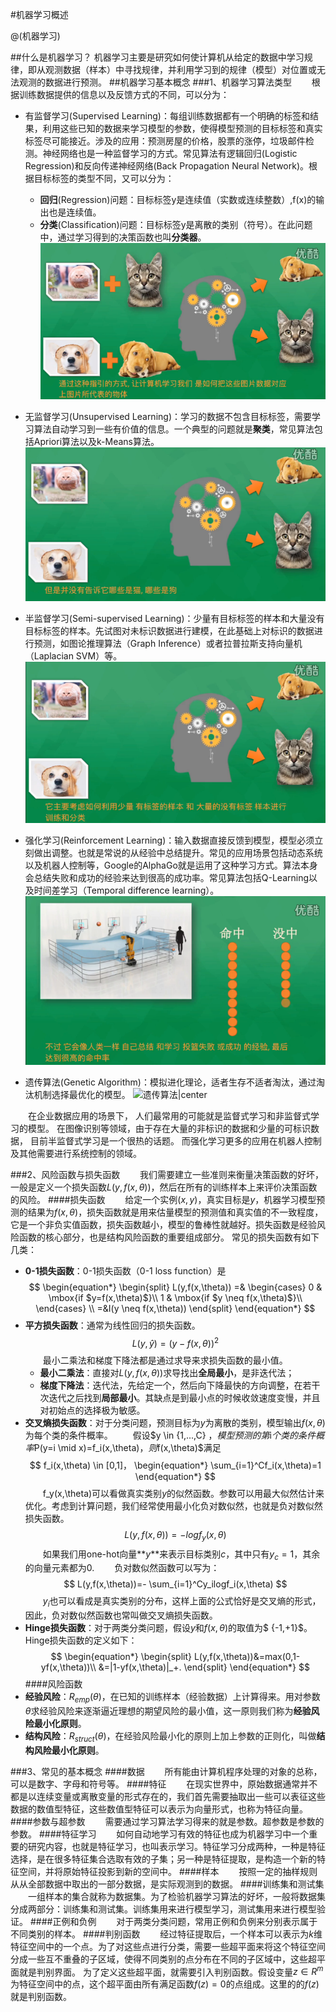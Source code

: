 #机器学习概述

@(机器学习)

##什么是机器学习？
	机器学习主要是研究如何使计算机从给定的数据中学习规律，即从观测数据（样本）中寻找规律，并利用学习到的规律（模型）对位置或无法观测的数据进行预测。
##机器学习基本概念
###1、机器学习算法类型
&emsp;&emsp;根据训练数据提供的信息以及反馈方式的不同，可以分为：
* 有监督学习(Supervised Learning)：每组训练数据都有一个明确的标签和结果，利用这些已知的数据来学习模型的参数，使得模型预测的目标标签和真实标签尽可能接近。涉及的应用：预测房屋的价格，股票的涨停，垃圾邮件检测。神经网络也是一种监督学习的方式。常见算法有逻辑回归(Logistic Regression)和反向传递神经网络(Back Propagation Neural Network)。根据目标标签的类型不同，又可以分为：
	* **回归**(Regression)问题：目标标签y是连续值（实数或连续整数）,f(x)的输出也是连续值。
	* **分类**(Classification)问题：目标标签y是离散的类别（符号）。在此问题中，通过学习得到的决策函数也叫**分类器**。
![有监督学习|center](./sul.PNG)


* 无监督学习(Unsupervised Learning)：学习的数据不包含目标标签，需要学习算法自动学习到一些有价值的信息。一个典型的问题就是**聚类**，常见算法包括Apriori算法以及k-Means算法。
![无监督学习|center](./unsul.PNG)

* 半监督学习(Semi-supervised Learning)：少量有目标标签的样本和大量没有目标标签的样本。先试图对未标识数据进行建模，在此基础上对标识的数据进行预测，如图论推理算法（Graph Inference）或者拉普拉斯支持向量机（Laplacian SVM）等。
![半监督学习|center](./semi-sul.PNG)

* 强化学习(Reinforcement Learning)：输入数据直接反馈到模型，模型必须立刻做出调整。也就是常说的从经验中总结提升。常见的应用场景包括动态系统以及机器人控制等，Google的AlphaGo就是运用了这种学习方式。算法本身会总结失败和成功的经验来达到很高的成功率。常见算法包括Q-Learning以及时间差学习（Temporal difference learning）。
![强化学习|center](./rel.PNG)

* 遗传算法(Genetic Algorithm)：模拟进化理论，适者生存不适者淘汰，通过淘汰机制选择最优化的模型。
![遗传算法|center](./gel.PNG)

&emsp;&emsp;在企业数据应用的场景下， 人们最常用的可能就是监督式学习和非监督式学习的模型。 在图像识别等领域，由于存在大量的非标识的数据和少量的可标识数据， 目前半监督式学习是一个很热的话题。 而强化学习更多的应用在机器人控制及其他需要进行系统控制的领域。

###2、风险函数与损失函数
&emsp;&emsp;我们需要建立一些准则来衡量决策函数的好坏，一般是定义一个损失函数$L(y,f(x,\theta))$，然后在所有的训练样本上来评价决策函数的风险。
####损失函数
&emsp;&emsp;给定一个实例$(x,y)$，真实目标是$y$，机器学习模型预测的结果为$f(x,\theta)$，损失函数就是用来估量模型的预测值和真实值的不一致程度，它是一个非负实值函数，损失函数越小，模型的鲁棒性就越好。损失函数是经验风险函数的核心部分，也是结构风险函数的重要组成部分。
常见的损失函数有如下几类：
* **0-1损失函数**：0-1损失函数（0-1 loss function）是
$$
\begin{equation*}
\begin{split}
L(y,f(x,\theta)) =& 
\begin{cases}
0 &  \mbox{if $y=f(x,\theta)$}\\
1 &  \mbox{if $y \neq f(x,\theta)$}\\
\end{cases} \\
=&I(y \neq f(x,\theta))
\end{split}
\end{equation*}
$$
* **平方损失函数**：通常为线性回归的损失函数。
$$
L(y,\hat y)=(y-f(x,\theta))^2
$$
&emsp;&emsp;最小二乘法和梯度下降法都是通过求导来求损失函数的最小值。
	* **最小二乘法**：直接对$L(y,f(x,\theta))$求导找出**全局最小**，是非迭代法；
	* **梯度下降法**：迭代法，先给定一个，然后向下降最快的方向调整，在若干次迭代之后找到**局部最小**。其缺点是到最小点的时候收敛速度变慢，并且对初始点的选择极为敏感。
* **交叉熵损失函数**：对于分类问题，预测目标为$y$为离散的类别，模型输出$f(x,\theta)$为每个类的条件概率。
&emsp;&emsp;假设$y \in \{1,...,C\} $，模型预测的第$i$个类的条件概率$P(y=i \mid x)=f_i(x,\theta)$，则$f(x,\theta)$满足
$$
f_i(x,\theta) \in [0,1]，
 \begin{equation*} 
 \sum_{i=1}^Cf_i(x,\theta)=1 
 \end{equation*}
$$
&emsp;&emsp;f_y(x,\theta)可以看做真实类别$y$的似然函数。参数可以用最大似然估计来优化。考虑到计算问题，我们经常使用最小化负对数似然，也就是负对数似然损失函数。
$$
L(y,f(x,\theta))=- logf_y(x,\theta)
$$
&emsp;&emsp;如果我们用one-hot向量**$y$**来表示目标类别$c$，其中只有$y_c=1$，其余的向量元素都为0.
&emsp;&emsp;负对数似然函数可以写为：
$$
L(y,f(x,\theta))=- \sum_{i=1}^Cy_ilogf_i(x,\theta)
$$
&emsp;&emsp;$y_i$也可以看成是真实类别的分布，这样上面的公式恰好是交叉熵的形式，因此，负对数似然函数也常叫做交叉熵损失函数。
* **Hinge损失函数**：对于两类分类问题，假设$y$和$f(x,\theta)$的取值为$ \{-1,+1\}$。Hinge损失函数的定义如下：
$$
\begin{equation*}
\begin{split}
L(y,f(x,\theta))&=max(0,1-yf(x,\theta))\\
&=|1-yf(x,\theta)|_+.
\end{split}
\end{equation*}
$$
####风险函数
* **经验风险**：$R_{emp}(\theta)$，在已知的训练样本（经验数据）上计算得来。用对参数$\theta$求经验风险来逐渐逼近理想的期望风险的最小值，这一原则我们称为**经验风险最小化原则**。
* **结构风险**：$R_{struct}(\theta)$，在经验风险最小化的原则上加上参数的正则化，叫做**结构风险最小化原则**。

###3、常见的基本概念
####数据
&emsp;&emsp;所有能由计算机程序处理的对象的总称，可以是数字、字母和符号等。
####特征
&emsp;&emsp;在现实世界中，原始数据通常并不都是以连续变量或离散变量的形式存在的，我们首先需要抽取出一些可以表征这些数据的数值型特征，这些数值型特征可以表示为向量形式，也称为特征向量。
####参数与超参数
&emsp;&emsp;需要通过学习算法学习得来的就是参数。超参数是参数的参数。
####特征学习
&emsp;&emsp;如何自动地学习有效的特征也成为机器学习中一个重要的研究内容，也就是特征学习，也叫表示学习。特征学习分成两种，一种是特征选择，是在很多特征集合选取有效的子集；另一种是特征提取，是构造一个新的特征空间，并将原始特征投影到新的空间中。
####样本
&emsp;&emsp;按照一定的抽样规则从从全部数据中取出的一部分数据，是实际观测到的数据。
####训练集和测试集
&emsp;&emsp;一组样本的集合就称为数据集。为了检验机器学习算法的好坏，一般将数据集分成两部分：训练集和测试集。训练集用来进行模型学习，测试集用来进行模型验证。
####正例和负例
&emsp;&emsp;对于两类分类问题，常用正例和负例来分别表示属于不同类别的样本。
####判别函数
&emsp;&emsp;经过特征提取后，一个样本可以表示为$k$维特征空间中的一个点。为了对这些点进行分类，需要一些超平面来将这个特征空间分成一些互不重叠的子区域，使得不同类别的点分布在不同的子区域中，这些超平面就是判别界面。
为了定义这些超平面，就需要引入判别函数。假设变量$z \in R^m$为特征空间中的点，这个超平面由所有满足函数$f(z)=0$的点组成。这里的的$f(z)$就是判别函数。
